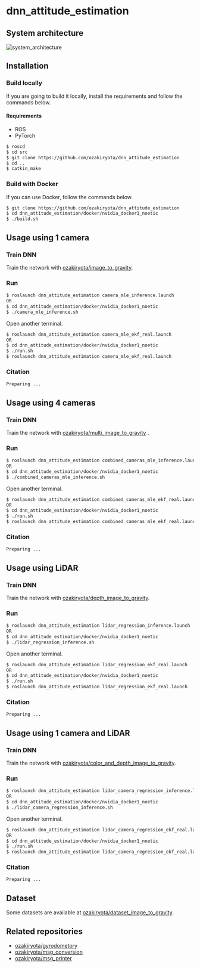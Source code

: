 # dnn_attitude_estimation
## System architecture
![system_architecture](https://user-images.githubusercontent.com/37431972/100202469-b374f400-2f44-11eb-8c3c-c5ff9d42a835.png)
## Installation
### Build locally
If you are going to build it locally, install the requirements and follow the commands below.
#### Requirements
* ROS
* PyTorch
```bash
$ roscd
$ cd src
$ git clone https://github.com/ozakiryota/dnn_attitude_estimation
$ cd ..
$ catkin_make
```
### Build with Docker
If you can use Docker, follow the commands below.
```bash
$ git clone https://github.com/ozakiryota/dnn_attitude_estimation
$ cd dnn_attitude_estimation/docker/nvidia_docker1_noetic
$ ./build.sh
```
## Usage using 1 camera
### Train DNN
Train the network with [ozakiryota/image_to_gravity](https://github.com/ozakiryota/image_to_gravity).
### Run
```bash
$ roslaunch dnn_attitude_estimation camera_mle_inference.launch
OR
$ cd dnn_attitude_estimation/docker/nvidia_docker1_noetic
$ ./camera_mle_inference.sh
```
Open another terminal.
```bash
$ roslaunch dnn_attitude_estimation camera_mle_ekf_real.launch
OR
$ cd dnn_attitude_estimation/docker/nvidia_docker1_noetic
$ ./run.sh
$ roslaunch dnn_attitude_estimation camera_mle_ekf_real.launch
```
### Citation
```bash
Preparing ...
```
## Usage using 4 cameras
### Train DNN
Train the network with [ozakiryota/multi_image_to_gravity](https://github.com/ozakiryota/multi_image_to_gravity) .
### Run
```bash
$ roslaunch dnn_attitude_estimation combined_cameras_mle_inference.launch
OR
$ cd dnn_attitude_estimation/docker/nvidia_docker1_noetic
$ ./combined_cameras_mle_inference.sh
```
Open another terminal.
```bash
$ roslaunch dnn_attitude_estimation combined_cameras_mle_ekf_real.launch
OR
$ cd dnn_attitude_estimation/docker/nvidia_docker1_noetic
$ ./run.sh
$ roslaunch dnn_attitude_estimation combined_cameras_mle_ekf_real.launch
```
### Citation
```bash
Preparing ...
```
## Usage using LiDAR
### Train DNN
Train the network with [ozakiryota/depth_image_to_gravity](https://github.com/ozakiryota/depth_image_to_gravity).
### Run
```bash
$ roslaunch dnn_attitude_estimation lidar_regression_inference.launch
OR
$ cd dnn_attitude_estimation/docker/nvidia_docker1_noetic
$ ./lidar_regression_inference.sh
```
Open another terminal.
```bash
$ roslaunch dnn_attitude_estimation lidar_regression_ekf_real.launch
OR
$ cd dnn_attitude_estimation/docker/nvidia_docker1_noetic
$ ./run.sh
$ roslaunch dnn_attitude_estimation lidar_regression_ekf_real.launch
```
### Citation
```bash
Preparing ...
```
## Usage using 1 camera and LiDAR
### Train DNN
Train the network with [ozakiryota/color_and_depth_image_to_gravity](https://github.com/ozakiryota/color_and_depth_image_to_gravity).
### Run
```bash
$ roslaunch dnn_attitude_estimation lidar_camera_regression_inference.launch
OR
$ cd dnn_attitude_estimation/docker/nvidia_docker1_noetic
$ ./lidar_camera_regression_inference.sh
```
Open another terminal.
```bash
$ roslaunch dnn_attitude_estimation lidar_camera_regression_ekf_real.launch
OR
$ cd dnn_attitude_estimation/docker/nvidia_docker1_noetic
$ ./run.sh
$ roslaunch dnn_attitude_estimation lidar_camera_regression_ekf_real.launch
```
### Citation
```bash
Preparing ...
```
## Dataset
Some datasets are available at [ozakiryota/dataset_image_to_gravity](https://github.com/ozakiryota/dataset_image_to_gravity).
## Related repositories
- [ozakiryota/gyrodometory](https://github.com/ozakiryota/gyrodometry)
- [ozakiryota/msg_conversion](https://github.com/ozakiryota/msg_conversion)
- [ozakiryota/msg_printer](https://github.com/ozakiryota/msg_printer)
